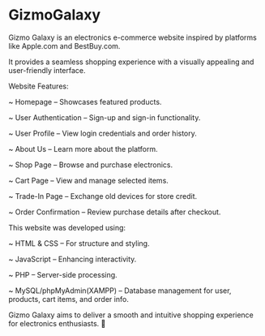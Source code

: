 # GizmoGalaxy
Gizmo Galaxy is an electronics e-commerce website inspired by platforms like Apple.com and BestBuy.com. 

It provides a seamless shopping experience with a visually appealing and user-friendly interface.


Website Features:

~ Homepage – Showcases featured products.

~ User Authentication – Sign-up and sign-in functionality.
  
~ User Profile – View login credentials and order history.
  
~ About Us – Learn more about the platform.
  
~ Shop Page – Browse and purchase electronics.
  
~ Cart Page – View and manage selected items.
  
~ Trade-In Page – Exchange old devices for store credit.
  
~ Order Confirmation – Review purchase details after checkout.

This website was developed using:

~ HTML & CSS – For structure and styling.
  
~ JavaScript – Enhancing interactivity.
  
~ PHP – Server-side processing.
  
~ MySQL/phpMyAdmin(XAMPP) – Database management for user, products, cart items, and order info.

Gizmo Galaxy aims to deliver a smooth and intuitive shopping experience for electronics enthusiasts. 🚀
